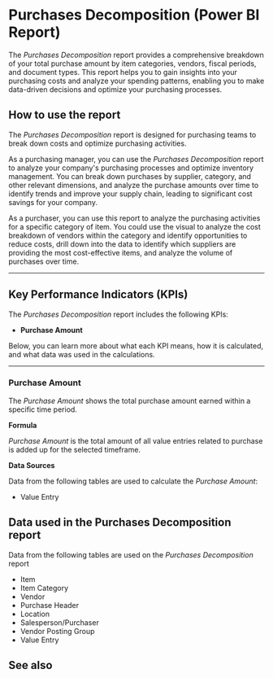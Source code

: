# Purchases Decomposition (Power BI Report)

The *Purchases Decomposition* report provides a comprehensive breakdown of your total purchase amount by item categories, vendors, fiscal periods, and document types. This report helps you to gain insights into your purchasing costs and analyze your spending patterns, enabling you to make data-driven decisions and optimize your purchasing processes.  

## How to use the report

The *Purchases Decomposition* report is designed for purchasing teams to break down costs and optimize purchasing activities.

As a purchasing manager, you can use the *Purchases Decomposition* report to analyze your company's purchasing processes and optimize inventory management. You can break down purchases by supplier, category, and other relevant dimensions, and analyze the purchase amounts over time to identify trends and improve your supply chain, leading to significant cost savings for your company.

As a purchaser, you can use this report to analyze the purchasing activities for a specific category of item. You could use the visual to analyze the cost breakdown of vendors within the category and identify opportunities to reduce costs, drill down into the data to identify which suppliers are providing the most cost-effective items, and analyze the volume of purchases over time.
   
---

## Key Performance Indicators (KPIs)

The _Purchases Decomposition_ report includes the following KPIs:

- **Purchase Amount**

Below, you can learn more about what each KPI means, how it is calculated, and what data was used in the calculations.

---
### Purchase Amount

The *Purchase Amount* shows the total purchase amount earned within a specific time period.

**Formula**  

*Purchase Amount* is the total amount of all value entries related to purchase is added up for the selected timeframe.

**Data Sources**

Data from the following tables are used to calculate the *Purchase Amount*:
- Value Entry

## Data used in the Purchases Decomposition report

Data from the following tables are used on the *Purchases Decomposition* report
- Item
- Item Category
- Vendor
- Purchase Header
- Location
- Salesperson/Purchaser
- Vendor Posting Group
- Value Entry

## See also
